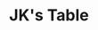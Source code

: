 ---
layout: place
title: "JK's Table"
permalink: /minnesota/edina/jk-s-table.html
stateAbbr: MN
stateName: Minnesota
cityName: Edina
seo:
  name: "JK's Table"
  type: Restaurant
  links: http://www.jkstable.com/
description: "Weekday breakfast & lunch spot for sushi, Asian bowls & American deli sandwiches in low-key digs. JK's Table serves delicious sushi in Edina, Minnesota. Try fresh Japanese dishes for a great dining experience. Available for takeout, delivery, lunch, and dinner."
place_id: ChIJ4zufmuUj9ocRVTkKIA3N8xA
photos:
  - name: >-
      places/ChIJ4zufmuUj9ocRVTkKIA3N8xA/photos/AeeoHcI-QRdVmsCiEKwUutYRYrN2kd5AUvNzh6Ou5h3Rz7Ec8wvin09eW-6TyTLLChMHRl3aMNDs3wriFrTpLx72flmWY9ieesojYr1dn1LqTOxf0ln26e-_5BirBA6ILKPZGrH-26pKO-_SfoUhQivrvJpGvuEVkoshSKZXtZAMw38d9KIMEZbkpYrp8QUC-5RIfRH699Ft60ecfoGm3XUFvZbR2RUeAAQjPm5-y_0oDo8uhAPqmQYSsCG4ThbfLIoaHDUr08GZJE2QoCQVbpX3pgoHQphqVr-WLbXshzwcs1t0h7flzkMGf97eEazD_zgHE_USqwT9bW9thcqO6krZxsEqR5lhAAky938yxiTYLai4ff70xOTaKDEXgI9ET7LF9kbcwSpftBE1LOJveOJFjDk7_X9XIhG-v8DiTWzvZGuDSU62
    widthPx: 3024
    heightPx: 4032
    authorAttributions:
      - displayName: Hot Seat Reviews
        uri: https://maps.google.com/maps/contrib/113677594900761522311
        photoUri: >-
          https://lh3.googleusercontent.com/a-/ALV-UjVlSClsD5cfdeME8tSL1_ABmNMrCUOPsJgV-TUsyb98peGUgLM=s100-p-k-no-mo
    flagContentUri: >-
      https://www.google.com/local/imagery/report/?cb_client=maps_api_places.places_api&image_key=!1e10!2sCIHM0ogKEICAgIC6nPDt6gE&hl=en-US
    googleMapsUri: >-
      https://www.google.com/maps/place//data=!3m4!1e2!3m2!1sCIHM0ogKEICAgIC6nPDt6gE!2e10!4m2!3m1!1s0x87f623e59a9f3be3:0x10f3cd0d200a3955
  - name: >-
      places/ChIJ4zufmuUj9ocRVTkKIA3N8xA/photos/AeeoHcJ7arOID4iResDoEVh_T-3_qMQxJJ8Q-cRUve8jNXGxqxCZzLZXDZETFL4VOwxImy0fry7Rd8FaQxaFgv_shLUtubDHvl04cl8yCbmt74j3awn2Wbl6SCmIYbip9YboyZoPHCtzrlj0ucCRY0b4X8fEW6FlI0ZxuwZYwcjnkmnD980UTlQaQvK9HYRLewKXgMVhEi6NqI_M9Xz3rDFIGkGmyZNArpWLew3ECTCpPhzoRJxGsJtvHxaUiZRXpMSwpJtegUKO-ZsgEgg0yAsmS5XNIpGk91lf-SiIxFCClkZS9A
    widthPx: 750
    heightPx: 500
    authorAttributions:
      - displayName: JK's Table
        uri: https://maps.google.com/maps/contrib/116634052102779692296
        photoUri: >-
          https://lh3.googleusercontent.com/a-/ALV-UjWZPpzLxNKqRSrywvOklNYkU8AfxedDcLWZaT8M6XWY8P4h5UI=s100-p-k-no-mo
    flagContentUri: >-
      https://www.google.com/local/imagery/report/?cb_client=maps_api_places.places_api&image_key=!1e10!2sAF1QipNqZNj4T_epKeAoAG7tWBSXXqd1XBrj3b0RMTkL&hl=en-US
    googleMapsUri: >-
      https://www.google.com/maps/place//data=!3m4!1e2!3m2!1sAF1QipNqZNj4T_epKeAoAG7tWBSXXqd1XBrj3b0RMTkL!2e10!4m2!3m1!1s0x87f623e59a9f3be3:0x10f3cd0d200a3955
  - name: >-
      places/ChIJ4zufmuUj9ocRVTkKIA3N8xA/photos/AeeoHcKfm-KrSPcSwvvry_OTHUQyhEja2q_6up98xILu30IyEv8BH_uNOvCg5HDWufFv5tW_j5ze34XtF-dnGwKT1EpN91eBOayiRaYJ4FiVxGy7rypkvAOuANgnBnkSAeMDPcpTAdnUmXPikEL6n39xXnp5YVSKxYQpaLoGNX1PYv8a_J19VYwQPzadIhQAqpmzJ0KuhYqyjC0VBwDCLrcWF22sH55aRe-6uwXf15oHfkuJOCjrm3t6IlxS2KXQqufsVYWo3Xu1_WWDT0U2q4BRBRiH0PNPY00GWkul64DIE-xApg
    widthPx: 750
    heightPx: 500
    authorAttributions:
      - displayName: JK's Table
        uri: https://maps.google.com/maps/contrib/116634052102779692296
        photoUri: >-
          https://lh3.googleusercontent.com/a-/ALV-UjWZPpzLxNKqRSrywvOklNYkU8AfxedDcLWZaT8M6XWY8P4h5UI=s100-p-k-no-mo
    flagContentUri: >-
      https://www.google.com/local/imagery/report/?cb_client=maps_api_places.places_api&image_key=!1e10!2sAF1QipP4jnNxS1yowY8T-ho8m91dEg-WbRU3QK96fdXn&hl=en-US
    googleMapsUri: >-
      https://www.google.com/maps/place//data=!3m4!1e2!3m2!1sAF1QipP4jnNxS1yowY8T-ho8m91dEg-WbRU3QK96fdXn!2e10!4m2!3m1!1s0x87f623e59a9f3be3:0x10f3cd0d200a3955
  - name: >-
      places/ChIJ4zufmuUj9ocRVTkKIA3N8xA/photos/AeeoHcJ5wGzsrgsvTevQ8BcUvIELk7KS6wZacUKQq393-pbSzexAO6du0kZgKn7fpL73r1MTT1OmhMAmriXkiFNzpVIr46pg8945ntUTDOdWtP8QKJLCMQZib3EekP7bSzVR5J9y0Yonldsa_78fdi7eIKO-u3sclsx22rYRBqOwq7Km5YkvifZX7bVmq65sTdVfro-k9ONqCo1nRrjQkFTSr8bQ864iNi7ss5HE9uC-5olOtPC4iHPVRf9fsvjiXTQIEJHGuSpvLqODwoQz6W0ubc-iu4d5B3g3ezGdBzU2zaXi5gfUZPvfG30EJeYQ4ojoNPnIxnaYBCUNr_pGjC7cpI9tZO2QioDuUhXArQu4JYWooY6wPb_zWhsHBipzMGN7bdyhIGdJic6sBU4t_CB_-njaSRmi_faW-PZe3-Mf8QlCd4U
    widthPx: 4080
    heightPx: 3072
    authorAttributions:
      - displayName: Andre
        uri: https://maps.google.com/maps/contrib/112415752346062296023
        photoUri: >-
          https://lh3.googleusercontent.com/a/ACg8ocJ-akPO1gEjbUkNw_UoOye3PdTGXiSGY7XlSot5WwWGq44l-A=s100-p-k-no-mo
    flagContentUri: >-
      https://www.google.com/local/imagery/report/?cb_client=maps_api_places.places_api&image_key=!1e10!2sCIHM0ogKEICAgID9sM6xtwE&hl=en-US
    googleMapsUri: >-
      https://www.google.com/maps/place//data=!3m4!1e2!3m2!1sCIHM0ogKEICAgID9sM6xtwE!2e10!4m2!3m1!1s0x87f623e59a9f3be3:0x10f3cd0d200a3955
  - name: >-
      places/ChIJ4zufmuUj9ocRVTkKIA3N8xA/photos/AeeoHcJTmYi93cVXpOMR82aYEtbl0fGFFOVme1W-yNnJWuI3WC1DN4CeZX24oxtFjCAHLkwK2vL0j9TQF1NFkUQ_h03GysEm50dmtoxfvGm66VBH3g7J8O3QY_UP_Vy6oZMLi74e5gV2Uea1dDK-7DvZMW4L1K5b_DgZwe4Mx1kwwHRAuGajOp_nOU-u4RtdP9_SGBxB6kQInh8y0SZHibhH-Xul69he_8FmSpVTjGFSg7K5gJFu5LbjlKBig_Dzu7ULd_FTEcY5asamVD0doaBgotRRdDIYVW0tRXoMHyBdTZaKFUGazw7B2MEKXI8bXQ4-EnA1-Vh1XUlI26DmZ-vV6D6QSwR-AvImNd3oGS00qnlcEjjk4GfMRur5BdzkxvrEzbJMSIAoSHxSvMqvUwLwXgUM9FHlGz8OwEN4YRSskPokCQ
    widthPx: 3072
    heightPx: 4096
    authorAttributions:
      - displayName: Darla Thurner
        uri: https://maps.google.com/maps/contrib/114379330036920491873
        photoUri: >-
          https://lh3.googleusercontent.com/a-/ALV-UjVo2ZAAk6y1EDsWOh4_EhgbNPkviLaET_6TZSx1Eyzndtb17Cs=s100-p-k-no-mo
    flagContentUri: >-
      https://www.google.com/local/imagery/report/?cb_client=maps_api_places.places_api&image_key=!1e10!2sCIHM0ogKEICAgIDDr5y7HA&hl=en-US
    googleMapsUri: >-
      https://www.google.com/maps/place//data=!3m4!1e2!3m2!1sCIHM0ogKEICAgIDDr5y7HA!2e10!4m2!3m1!1s0x87f623e59a9f3be3:0x10f3cd0d200a3955
  - name: >-
      places/ChIJ4zufmuUj9ocRVTkKIA3N8xA/photos/AeeoHcLT37y16JJqirQ43q-AdThQTm5glkwAYDenfpxoERAEGkljitu_iWoDy_xEGO01fMj_8a-qDO9th0oUi2lrYsJ29Z7NqkQdKfcPhsvZ3_HBr-Q2I3gB7q9WXRp7-kI1EMIU69CTTJm29Bu9xGBjfb-3ou9_1PK8jL7S8-U1BknW7eRObkH7lS45EDIHs1CaPpPp9r6EXB5AYAxvyRTg0kEKtfVAidR291u9xNmK2RQ6HM3sxbeWlVa-IRPGY7ZTMskAfphOfyocOnPMxfe7ZGJYYOmAjqfWaUaHwk7Elz7ycIqkwGnxpC31J4pxNk9bbM3R03D1ELQaNPqdwwzwLVbtaKxLIYdrX6JFxwzGZn6UFUHCCfDjYGCaM-UY4mZROZ3wl2hZTrtROR9RJhmLgMV0v6bIEQMQpRT8Q11NtSOmZQ
    widthPx: 4080
    heightPx: 3072
    authorAttributions:
      - displayName: Carolina Margaria
        uri: https://maps.google.com/maps/contrib/106136339225342169668
        photoUri: >-
          https://lh3.googleusercontent.com/a-/ALV-UjWh6xMEe507xSZHbJD51reIj3upmouva9LObe07h137R09T4bzU-A=s100-p-k-no-mo
    flagContentUri: >-
      https://www.google.com/local/imagery/report/?cb_client=maps_api_places.places_api&image_key=!1e10!2sCIHM0ogKEICAgICuyLzSVg&hl=en-US
    googleMapsUri: >-
      https://www.google.com/maps/place//data=!3m4!1e2!3m2!1sCIHM0ogKEICAgICuyLzSVg!2e10!4m2!3m1!1s0x87f623e59a9f3be3:0x10f3cd0d200a3955
  - name: >-
      places/ChIJ4zufmuUj9ocRVTkKIA3N8xA/photos/AeeoHcKAQ4lBS8VUZEJiWr9OBLwzN2XZXAvy81ANFa_VnECe2E-0eR-M6BonHadzVQVpdwjkgPHRKqvpvBFl88ufBgk3lBpQqxBcDpZFiZ8CFaOJ7oYjwpRf77hKNxFXcmSipOkrtOm43fVtyat_tD6RcEeTUQHKaBNaRvJDOBerH3IERvdDCVKIsHy6yJeclTNs0-ahs9dOaxAMF86dSlLmUu72wt-uwXO5xTNwIBShIwuIFm8fQaqe53BsBsz45jgfCmtVb1YHVQEpQk99j_Qx7hEW6Oz5UtKr4isJwULcFUCo6XG6lOMrDL5SsUniw7kHTqo-PtssoZWBXCFNFc2tO6-wyBqUBF9821NU8qoOUcuZvaIOfLlVJO9RIfw2O-06W51Vl-5HsmgXz3J2_kqnyefo8HTtm1dsjNNkzTNg_X0
    widthPx: 4000
    heightPx: 2252
    authorAttributions:
      - displayName: Quynh Nguyen
        uri: https://maps.google.com/maps/contrib/115299294960223343865
        photoUri: >-
          https://lh3.googleusercontent.com/a-/ALV-UjUkEyQe86H21dn6SInYG1D7GP7h8_9qIKt2vkVhAQQldbPSncowBw=s100-p-k-no-mo
    flagContentUri: >-
      https://www.google.com/local/imagery/report/?cb_client=maps_api_places.places_api&image_key=!1e10!2sCIHM0ogKEICAgICx1tjqEw&hl=en-US
    googleMapsUri: >-
      https://www.google.com/maps/place//data=!3m4!1e2!3m2!1sCIHM0ogKEICAgICx1tjqEw!2e10!4m2!3m1!1s0x87f623e59a9f3be3:0x10f3cd0d200a3955
  - name: >-
      places/ChIJ4zufmuUj9ocRVTkKIA3N8xA/photos/AeeoHcLymuVoA2Mq1OaF31KMiff27_Ht95oOToTfVL8B8ie7CG7HbprvFVsEQb4RdcSJMQjZJboDSsXALPddTviLWOHcIKwY4iDcz-P_eVLb9Rm6dFFSNHINIzIvQWJVDXHFaGpLKCZ7DxpVoVCGKGUzujfIjMhYpShS4zsSIAcba-UzVmyl-zRQEj9xcjPq3es-fz591yDGWkQVIHiEB4_Vf8vBgjmVJm2BG51YuYjXDEgqKeLEzaNF1UhJQo6WSzjr1Wr7fWNaGTvuRvArYzgTt0RYstUP4E8p3D6VInR-HRYVYeZBwgL5QJENI61HdqXv5GB2coJv9Rx1XxPxB5ciV4U2JCHwesNOz270BubgVqBk9QcxdfJY4CVi4JSyWgfE597VxofLnJiYntAkW_GGwRlTUOIRklUVFHYs3oZGqH5unM8T
    widthPx: 4080
    heightPx: 3072
    authorAttributions:
      - displayName: Carolina Margaria
        uri: https://maps.google.com/maps/contrib/106136339225342169668
        photoUri: >-
          https://lh3.googleusercontent.com/a-/ALV-UjWh6xMEe507xSZHbJD51reIj3upmouva9LObe07h137R09T4bzU-A=s100-p-k-no-mo
    flagContentUri: >-
      https://www.google.com/local/imagery/report/?cb_client=maps_api_places.places_api&image_key=!1e10!2sCIHM0ogKEICAgICuyLzSlgE&hl=en-US
    googleMapsUri: >-
      https://www.google.com/maps/place//data=!3m4!1e2!3m2!1sCIHM0ogKEICAgICuyLzSlgE!2e10!4m2!3m1!1s0x87f623e59a9f3be3:0x10f3cd0d200a3955
  - name: >-
      places/ChIJ4zufmuUj9ocRVTkKIA3N8xA/photos/AeeoHcLmZtklYQWfPkKkKpT7kGVKJdCVLNBlP3pFfz0cJXYURILsCusTmsNwydQjv9pZIPxLXcSsa4cGMTIvFC_WCQV3IBPV6mQX1Vf8jq5QVB3-jimTXsdOMSFocCQAFhBFRnk_QDgViBWkY6NHnW9qKDydZrttqLeMPfsttsI8kCDmZ55SbyhOOs7TfHm9Y1ZxyvgJzv_WQnjvZ2YbIRIeY7nyadsKTk-xHJHkYU-fWnbtZLkkqEtQ2pxiS56iU9-Fp_WP-lk_5UqZ85v6c-4mRpjgK-vUJn5yACYD5ji-T5pzAxfLCOUYzHh51uayiL0YyH2oyS5hE-YtVg0v12dI5QK-5xJsjCmMAgH0RY5mOfFNkZboNAPcieUZaooX2yREca2hbT_hyhreBhjLLFsHw5IfUqlxEVMw8y0su3Huvct14A
    widthPx: 3024
    heightPx: 4032
    authorAttributions:
      - displayName: Xue Lee
        uri: https://maps.google.com/maps/contrib/104681109031221763603
        photoUri: >-
          https://lh3.googleusercontent.com/a-/ALV-UjWUrbXehc4f_9ewuQ0n8kgTt29Mb7Zcb4szO40ha4ok2dbfD042=s100-p-k-no-mo
    flagContentUri: >-
      https://www.google.com/local/imagery/report/?cb_client=maps_api_places.places_api&image_key=!1e10!2sCIHM0ogKEICAgIDDqrjXOQ&hl=en-US
    googleMapsUri: >-
      https://www.google.com/maps/place//data=!3m4!1e2!3m2!1sCIHM0ogKEICAgIDDqrjXOQ!2e10!4m2!3m1!1s0x87f623e59a9f3be3:0x10f3cd0d200a3955
  - name: >-
      places/ChIJ4zufmuUj9ocRVTkKIA3N8xA/photos/AeeoHcKR4Ab_uHy_ey1JvC3f4WuJsVXLHxeopPq30VCYTMhZjNXEjtTfWWVuUyESb7wHMAi-ynaOJyaW-pKklv6npVz0dFpQCnn9WV8cLjaMY_GDRW7nVkBlLdYOqaeXHpwe0JjegNiQIeT-mYZ9jxZ7dSOqskwSUACZyhLbC81grx71SBSMUu8lBO_78QFDP0xb0eNtv61hsfdnR5R8dKBAsWnJ52WRCCXCbvz9ygF6M0K2DHFshKuekhgyKAULNbQ_ag03NKPpTcdzVxqX01GvO-guTfAkTiN8sqBPcSJJaXbzKq0FfsyP8OqnvA19tbDrX5V0WLVLBwwkxIcWQPv7IWYxesw-3__sCOE-6cPH0fpC1EQNRfCDUuKZLZteZ31w2hJ6xW2mqJKqnklt5Y0QcmsnGjUlOEbMZJuTyXw1W5DUnVpn
    widthPx: 3000
    heightPx: 4000
    authorAttributions:
      - displayName: NC
        uri: https://maps.google.com/maps/contrib/118012563802760086261
        photoUri: >-
          https://lh3.googleusercontent.com/a/ACg8ocLEezcO8oAW6a7b0Dgnfy4K3J_McZ3Z07BRY_Yw4zL6QtM0PA=s100-p-k-no-mo
    flagContentUri: >-
      https://www.google.com/local/imagery/report/?cb_client=maps_api_places.places_api&image_key=!1e10!2sCIHM0ogKEICAgICNmZz-qQE&hl=en-US
    googleMapsUri: >-
      https://www.google.com/maps/place//data=!3m4!1e2!3m2!1sCIHM0ogKEICAgICNmZz-qQE!2e10!4m2!3m1!1s0x87f623e59a9f3be3:0x10f3cd0d200a3955
address: '7401 Metro Blvd #155, Edina, MN 55439, USA'
street: '7401 Metro Blvd #155'
city: Edina
state: MN
zip: '55439'
country: USA
neighborhood: null
latitude: '44.867464'
longitude: '-93.352211'
accessibility_options:
  wheelchairAccessibleParking: true
  wheelchairAccessibleEntrance: true
  wheelchairAccessibleRestroom: true
  wheelchairAccessibleSeating: true
business_status: OPERATIONAL
name: JK's Table
google_maps_links:
  directionsUri: >-
    https://www.google.com/maps/dir//''/data=!4m7!4m6!1m1!4e2!1m2!1m1!1s0x87f623e59a9f3be3:0x10f3cd0d200a3955!3e0
  placeUri: https://maps.google.com/?cid=1221545380203346261
  writeAReviewUri: >-
    https://www.google.com/maps/place//data=!4m3!3m2!1s0x87f623e59a9f3be3:0x10f3cd0d200a3955!12e1
  reviewsUri: >-
    https://www.google.com/maps/place//data=!4m4!3m3!1s0x87f623e59a9f3be3:0x10f3cd0d200a3955!9m1!1b1
  photosUri: >-
    https://www.google.com/maps/place//data=!4m3!3m2!1s0x87f623e59a9f3be3:0x10f3cd0d200a3955!10e5
primary_type: Japanese Restaurant
opening_hours:
  regular: null
  current: null
secondary_opening_hours:
  regular:
    weekdayDescriptions: null
    type: null
  current:
    weekdayDescriptions: null
    type: null
phone: (952) 831-0194
price_level: PRICE_LEVEL_INEXPENSIVE
price_range: $10 &ndash; $20
rating: '4.8'
rating_count: 0
website: http://www.jkstable.com/
reviews:
  - name: >-
      places/ChIJ4zufmuUj9ocRVTkKIA3N8xA/reviews/ChZDSUhNMG9nS0VJQ0FnTUN3enRMd2RBEAE
    relativePublishTimeDescription: 3 weeks ago
    rating: 5
    text:
      text: >-
        The best little lunch spot ever!!!! So fast, so cute, and seriously...
        So good! Bahn mi bun was so soft and fresh! Sushi, slapped!!!! SO FRESH!
        If they would have had wontons I would have cried, gyoza was good too!
        Wow!
      languageCode: en
    originalText:
      text: >-
        The best little lunch spot ever!!!! So fast, so cute, and seriously...
        So good! Bahn mi bun was so soft and fresh! Sushi, slapped!!!! SO FRESH!
        If they would have had wontons I would have cried, gyoza was good too!
        Wow!
      languageCode: en
    authorAttribution:
      displayName: Nicole Beyer
      uri: https://www.google.com/maps/contrib/105919931960670459296/reviews
      photoUri: >-
        https://lh3.googleusercontent.com/a-/ALV-UjWk4j_AxEfUuOHM8ZReMdDI_FKqTRXDWEXoScLuW1tg9P3DwVEd=s128-c0x00000000-cc-rp-mo-ba3
    publishTime: '2025-03-18T22:31:31.190798Z'
    flagContentUri: >-
      https://www.google.com/local/review/rap/report?postId=ChZDSUhNMG9nS0VJQ0FnTUN3enRMd2RBEAE&d=17924085&t=1
    googleMapsUri: >-
      https://www.google.com/maps/reviews/data=!4m6!14m5!1m4!2m3!1sChZDSUhNMG9nS0VJQ0FnTUN3enRMd2RBEAE!2m1!1s0x87f623e59a9f3be3:0x10f3cd0d200a3955
  - name: >-
      places/ChIJ4zufmuUj9ocRVTkKIA3N8xA/reviews/ChdDSUhNMG9nS0VJQ0FnSUREdzlqcTF3RRAB
    relativePublishTimeDescription: a year ago
    rating: 5
    text:
      text: >-
        This is some place that I would love to come back to. It’s an amazing
        Japanese restaurant that’s situated at the bottom of an office building
        that’s easy for many workers to get to. The best part is that they have
        an option for salmon head! Not alot of places serve that. The service
        was pretty good for the size of the restaurant they have. And the
        atmosphere here is almost never busy and fairly quiet. Will decently
        come back here again.
      languageCode: en
    originalText:
      text: >-
        This is some place that I would love to come back to. It’s an amazing
        Japanese restaurant that’s situated at the bottom of an office building
        that’s easy for many workers to get to. The best part is that they have
        an option for salmon head! Not alot of places serve that. The service
        was pretty good for the size of the restaurant they have. And the
        atmosphere here is almost never busy and fairly quiet. Will decently
        come back here again.
      languageCode: en
    authorAttribution:
      displayName: cyril xiong
      uri: https://www.google.com/maps/contrib/115554044130620210430/reviews
      photoUri: >-
        https://lh3.googleusercontent.com/a-/ALV-UjWQdkIVsjz2nBwCELhjJ9M5Uuc9NuV9-ieRV6ex0Iq-wmURLT8=s128-c0x00000000-cc-rp-mo-ba3
    publishTime: '2024-04-13T13:42:24.217127Z'
    flagContentUri: >-
      https://www.google.com/local/review/rap/report?postId=ChdDSUhNMG9nS0VJQ0FnSUREdzlqcTF3RRAB&d=17924085&t=1
    googleMapsUri: >-
      https://www.google.com/maps/reviews/data=!4m6!14m5!1m4!2m3!1sChdDSUhNMG9nS0VJQ0FnSUREdzlqcTF3RRAB!2m1!1s0x87f623e59a9f3be3:0x10f3cd0d200a3955
  - name: >-
      places/ChIJ4zufmuUj9ocRVTkKIA3N8xA/reviews/ChZDSUhNMG9nS0VJQ0FnTUNJeTRhdFpnEAE
    relativePublishTimeDescription: a week ago
    rating: 3
    text:
      text: >-
        Overpriced gyudon, took it to go, little dry and had a pittance of meat
        for almost $14.  I have eaten in before and it seems like you get a
        better deal dining in. Stick with the sushi or the sushi (poke) bowls.


        Soy sauce on to go was not included and was given one packet and told
        they will do it, "this time." Sorry, didn't know...I can't help but
        think rice dishes usually come with soy sauce.


        To the poor lady who tried to bus her own table to the front of the
        store, the lady who worked there was very rude to you. There was no need
        for that.
      languageCode: en
    originalText:
      text: >-
        Overpriced gyudon, took it to go, little dry and had a pittance of meat
        for almost $14.  I have eaten in before and it seems like you get a
        better deal dining in. Stick with the sushi or the sushi (poke) bowls.


        Soy sauce on to go was not included and was given one packet and told
        they will do it, "this time." Sorry, didn't know...I can't help but
        think rice dishes usually come with soy sauce.


        To the poor lady who tried to bus her own table to the front of the
        store, the lady who worked there was very rude to you. There was no need
        for that.
      languageCode: en
    authorAttribution:
      displayName: Dave Willis
      uri: https://www.google.com/maps/contrib/108631046090825071348/reviews
      photoUri: >-
        https://lh3.googleusercontent.com/a/ACg8ocIlOQkkif7fkfL9fXTc1lS45fbwUfpQYJFCd33dW6580ou76A=s128-c0x00000000-cc-rp-mo
    publishTime: '2025-04-04T18:03:22.799429Z'
    flagContentUri: >-
      https://www.google.com/local/review/rap/report?postId=ChZDSUhNMG9nS0VJQ0FnTUNJeTRhdFpnEAE&d=17924085&t=1
    googleMapsUri: >-
      https://www.google.com/maps/reviews/data=!4m6!14m5!1m4!2m3!1sChZDSUhNMG9nS0VJQ0FnTUNJeTRhdFpnEAE!2m1!1s0x87f623e59a9f3be3:0x10f3cd0d200a3955
  - name: >-
      places/ChIJ4zufmuUj9ocRVTkKIA3N8xA/reviews/ChdDSUhNMG9nS0VJQ0FnSUREcjV5N3JBRRAB
    relativePublishTimeDescription: 12 months ago
    rating: 5
    text:
      text: >-
        A very small but very efficiently run restaurant in the bottom floor of
        an office building! They are quick to get your food out, so perfect for
        lunch time. Prices are very good, portions are amazing. The ahi tuna was
        very flavorful and very fresh. The spicy chicken was excellent. The
        bread was fresh and perfect for this kind of sandwich. Tables are very
        small barely enough room for two people yet very accommodating. Service
        is fabulous and always with a smile!
      languageCode: en
    originalText:
      text: >-
        A very small but very efficiently run restaurant in the bottom floor of
        an office building! They are quick to get your food out, so perfect for
        lunch time. Prices are very good, portions are amazing. The ahi tuna was
        very flavorful and very fresh. The spicy chicken was excellent. The
        bread was fresh and perfect for this kind of sandwich. Tables are very
        small barely enough room for two people yet very accommodating. Service
        is fabulous and always with a smile!
      languageCode: en
    authorAttribution:
      displayName: Darla Thurner
      uri: https://www.google.com/maps/contrib/114379330036920491873/reviews
      photoUri: >-
        https://lh3.googleusercontent.com/a-/ALV-UjVo2ZAAk6y1EDsWOh4_EhgbNPkviLaET_6TZSx1Eyzndtb17Cs=s128-c0x00000000-cc-rp-mo-ba5
    publishTime: '2024-04-16T23:01:02.359384Z'
    flagContentUri: >-
      https://www.google.com/local/review/rap/report?postId=ChdDSUhNMG9nS0VJQ0FnSUREcjV5N3JBRRAB&d=17924085&t=1
    googleMapsUri: >-
      https://www.google.com/maps/reviews/data=!4m6!14m5!1m4!2m3!1sChdDSUhNMG9nS0VJQ0FnSUREcjV5N3JBRRAB!2m1!1s0x87f623e59a9f3be3:0x10f3cd0d200a3955
  - name: >-
      places/ChIJ4zufmuUj9ocRVTkKIA3N8xA/reviews/ChdDSUhNMG9nS0VJQ0FnSURQczRucDlRRRAB
    relativePublishTimeDescription: 4 months ago
    rating: 5
    text:
      text: >-
        Love love love this sushi spot! Found it on a whim and now I go out of
        my way to get lunch here. The beef bowls and spicy tuna bowls are divine
        and the spicy tuna is by far the best in the city. The owners are also
        so sweet and kind. My husband and I highly recommend!
      languageCode: en
    originalText:
      text: >-
        Love love love this sushi spot! Found it on a whim and now I go out of
        my way to get lunch here. The beef bowls and spicy tuna bowls are divine
        and the spicy tuna is by far the best in the city. The owners are also
        so sweet and kind. My husband and I highly recommend!
      languageCode: en
    authorAttribution:
      displayName: Jackie
      uri: https://www.google.com/maps/contrib/107856456795775220357/reviews
      photoUri: >-
        https://lh3.googleusercontent.com/a-/ALV-UjW5B-GMDEWoOdzAeWGilP0JLXOCJALb6r_K8k-jo2j1BvijSu0dFQ=s128-c0x00000000-cc-rp-mo-ba3
    publishTime: '2024-12-05T12:26:13.428467Z'
    flagContentUri: >-
      https://www.google.com/local/review/rap/report?postId=ChdDSUhNMG9nS0VJQ0FnSURQczRucDlRRRAB&d=17924085&t=1
    googleMapsUri: >-
      https://www.google.com/maps/reviews/data=!4m6!14m5!1m4!2m3!1sChdDSUhNMG9nS0VJQ0FnSURQczRucDlRRRAB!2m1!1s0x87f623e59a9f3be3:0x10f3cd0d200a3955
parking_options:
  freeParkingLot: true
  valetParking: false
payment_options:
  acceptsCreditCards: true
  acceptsDebitCards: true
  acceptsCashOnly: false
  acceptsNfc: true
allow_dogs: null
curbside_pickup: false
delivery: true
dine_in: true
good_for_children: true
good_for_groups: null
good_for_sports: false
live_music: false
menu_for_children: false
outdoor_seating: false
reservable: false
restroom: true
serves_beer: false
serves_breakfast: null
serves_brunch: false
serves_cocktails: false
serves_coffee: null
serves_dinner: true
serves_dessert: true
serves_lunch: true
serves_vegetarian_food: true
serves_wine: false
takeout: true
update_category: essentials
summary: >-
  Weekday breakfast & lunch spot for sushi, Asian bowls & American deli
  sandwiches in low-key digs.

---